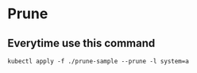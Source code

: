 # Prune

## Everytime use this command
```shell
kubectl apply -f ./prune-sample --prune -l system=a
```
